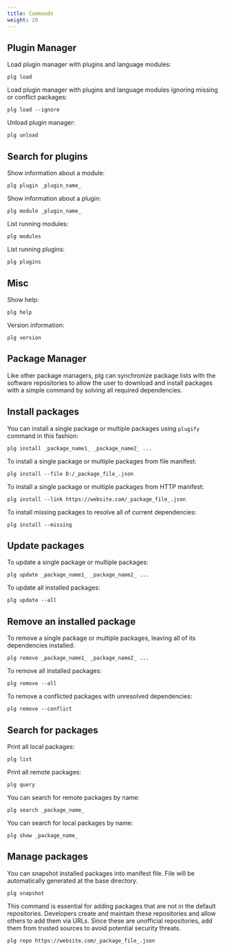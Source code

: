 ```yaml
---
title: Commands
weight: 20
---
```


## Plugin Manager

Load plugin manager with plugins and language modules:
```shell
plg load
```

Load plugin manager with plugins and language modules ignoring missing or conflict packages:
```shell
plg load --ignore
```

Unload plugin manager:
```shell
plg unload
```

## Search for plugins

Show information about a module:
```shell
plg plugin _plugin_name_
```

Show information about a plugin:
```shell
plg module _plugin_name_
```

List running modules:
```shell
plg modules
```

List running plugins:
```shell
plg plugins
```

## Misc

Show help:
```shell
plg help
```

Version information:
```shell
plg version
```

## Package Manager

Like other package managers, plg can synchronize package lists with the software repositories to allow the user to download and install packages with a simple command by solving all required dependencies.

## Install packages
You can install a single package or multiple packages using ```plugify``` command in this fashion:
```shell
plg install _package_name1_ _package_name2_ ...
```
To install a single package or multiple packages from file manifest:
```shell
plg install --file D:/_package_file_.json
```
To install a single package or multiple packages from HTTP manifest:
```shell
plg install --link https://website.com/_package_file_.json
```
To install missing packages to resolve all of current dependencies:
```shell
plg install --missing
```

## Update packages
To update a single package or multiple packages:
```shell
plg update _package_name1_ _package_name2_ ...
```
To update all installed packages:
```shell
plg update --all
```

## Remove an installed package
To remove a single package or multiple packages, leaving all of its dependencies installed:
```shell
plg remove _package_name1_ _package_name2_ ...
```
To remove all installed packages:
```shell
plg remove --all
```
To remove a conflicted packages with unresolved dependencies:
```shell
plg remove --conflict
```

## Search for packages

Print all local packages:
```shell
plg list
```

Print all remote packages:
```shell
plg query
```

You can search for remote packages by name:
```shell
plg search _package_name_
```

You can search for local packages by name:
```shell
plg show _package_name_
```

## Manage packages

You can snapshot installed packages into manifest file. File will be automatically generated at the base directory.
```shell
plg snapshot
```

This command is essential for adding packages that are not in the default repositories. Developers create and maintain these repositories and allow others to add them via URLs. Since these are unofficial repositories, add them from trusted sources to avoid potential security threats.
```shell
plg repo https://website.com/_package_file_.json
```
